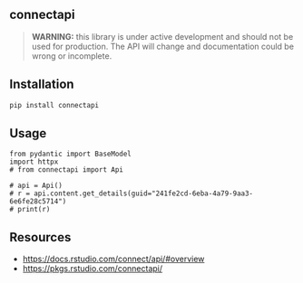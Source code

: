 ## connectapi

> **WARNING:** this library is under active development and should not be used for production. The API will change and documentation could be wrong or incomplete.

## Installation

```bash
pip install connectapi
```

## Usage

```{python}
from pydantic import BaseModel
import httpx
# from connectapi import Api

# api = Api()
# r = api.content.get_details(guid="241fe2cd-6eba-4a79-9aa3-6e6fe28c5714")
# print(r)
```

## Resources

- <https://docs.rstudio.com/connect/api/#overview>
- <https://pkgs.rstudio.com/connectapi/>